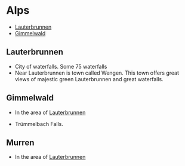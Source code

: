 # Alps

- [Lauterbrunnen](#lauterbrunnen)
- [Gimmelwald](#gimmelwald)

## Lauterbrunnen

- City of waterfalls. Some 75 waterfalls
- Near Lauterbrunnen is town called Wengen. This town offers great views of majestic green Lauterbrunnen and great waterfalls.

## Gimmelwald

- In the area of [Lauterbrunnen](#lauterbrunnen)

- Trümmelbach Falls.

## Murren

- In the area of [Lauterbrunnen](#lauterbrunnen)
